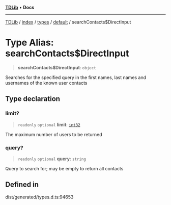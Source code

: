 [**TDLib**](../../../../../../README.md) • **Docs**

***

[TDLib](../../../../../../modules.md) / [index](../../../../../README.md) / [types](../../../README.md) / [default](../README.md) / searchContacts$DirectInput

# Type Alias: searchContacts$DirectInput

> **searchContacts$DirectInput**: `object`

Searches for the specified query in the first names, last names and usernames of the known user contacts

## Type declaration

### limit?

> `readonly` `optional` **limit**: [`int32`](int32.md)

The maximum number of users to be returned

### query?

> `readonly` `optional` **query**: `string`

Query to search for; may be empty to return all contacts

## Defined in

dist/generated/types.d.ts:94653
